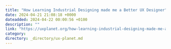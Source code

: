 ```yaml
---
title: "How Learning Industrial Designing made me a Better UX Designer"
date: 2024-04-21 21:08:18 +0000
dateadded: 2024-04-22 00:00:56 +0100
description: ""
link: "https://uxplanet.org/how-learning-industrial-designing-made-me-a-better-ux-designer-4309b44f971f?source=rss----819cc2aaeee0---4"
category:
directory: _directory/ux-planet.md
---
```

